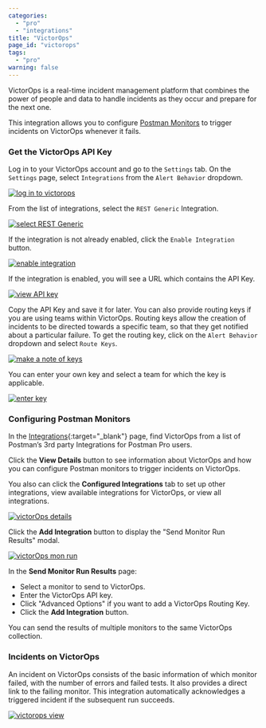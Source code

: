 ```yaml
---
categories:
  - "pro"
  - "integrations"
title: "VictorOps"
page_id: "victorops"
tags: 
  - "pro"
warning: false
---
```


VictorOps is a real-time incident management platform that combines the power of people and data to handle incidents as they occur and prepare for the next one. 

This integration allows you to configure [Postman Monitors](/docs/postman/monitors/intro_monitors) to trigger incidents on VictorOps whenever it fails.

### Get the VictorOps API Key

Log in to your VictorOps account and go to the `Settings` tab. On the `Settings` page, select `Integrations` from the `Alert Behavior` dropdown.

[![log in to victorops](https://s3.amazonaws.com/postman-static-getpostman-com/postman-docs/58842896.png)](https://s3.amazonaws.com/postman-static-getpostman-com/postman-docs/58842896.png)

From the list of integrations, select the `REST Generic` Integration. 

[![select REST Generic](https://s3.amazonaws.com/postman-static-getpostman-com/postman-docs/58843113.png)](https://s3.amazonaws.com/postman-static-getpostman-com/postman-docs/58843113.png)

If the integration is not already enabled, click the `Enable Integration` button. 

[![enable integration](https://s3.amazonaws.com/postman-static-getpostman-com/postman-docs/58843154.png)](https://s3.amazonaws.com/postman-static-getpostman-com/postman-docs/58843154.png)

If the integration is enabled, you will see a URL which contains the API Key.

[![view API key](https://s3.amazonaws.com/postman-static-getpostman-com/postman-docs/58843264.png)](https://s3.amazonaws.com/postman-static-getpostman-com/postman-docs/58843264.png)

Copy the API Key and save it for later. You can also provide routing keys if you are using teams within VictorOps. Routing keys allow the creation of incidents to be directed towards a specific team, so that they get notified about a particular failure. To get the routing key, click on the `Alert Behavior` dropdown and select `Route Keys`.

[![make a note of keys](https://s3.amazonaws.com/postman-static-getpostman-com/postman-docs/58842580.png)](https://s3.amazonaws.com/postman-static-getpostman-com/postman-docs/58842580.png)

You can enter your own key and select a team for which the key is applicable.

[![enter key](https://s3.amazonaws.com/postman-static-getpostman-com/postman-docs/58842547.png)](https://s3.amazonaws.com/postman-static-getpostman-com/postman-docs/58842547.png)

### Configuring Postman Monitors

In the [Integrations]({{site.pm.gs}}/integrations){:target="_blank"} page, find VictorOps from a list of Postman’s 3rd party Integrations for Postman Pro users.

Click the **View Details** button to see information about VictorOps and how you can configure Postman monitors to trigger incidents on VictorOps.

You also can click the **Configured Integrations** tab to set up other integrations, view available integrations for VictorOps, or view all integrations.

[![victorOps details](https://s3.amazonaws.com/postman-static-getpostman-com/postman-docs/victorOps-details-page.png)](https://s3.amazonaws.com/postman-static-getpostman-com/postman-docs/victorOps-details-page.png)

Click the **Add Integration** button to display the "Send Monitor Run Results" modal.

[![victorOps mon run](https://s3.amazonaws.com/postman-static-getpostman-com/postman-docs/victorOps-mon-run.png)](https://s3.amazonaws.com/postman-static-getpostman-com/postman-docs/victorOps-mon-run.png)

In the **Send Monitor Run Results** page:

* Select a monitor to send to VictorOps.
* Enter the VictorOps API key.
* Click "Advanced Options" if you want to add a VictorOps Routing Key.
* Click the **Add Integration** button.

You can send the results of multiple monitors to the same VictorOps collection.


### Incidents on VictorOps

An incident on VictorOps consists of the basic information of which monitor failed, with the number of errors and failed tests. It also provides a direct link to the failing monitor. This integration automatically acknowledges a triggered incident if the subsequent run succeeds. 

[![victorops view](https://s3.amazonaws.com/postman-static-getpostman-com/postman-docs/58843343.png)](https://s3.amazonaws.com/postman-static-getpostman-com/postman-docs/58843343.png)
